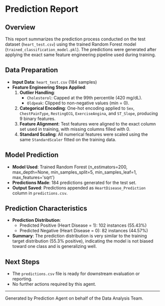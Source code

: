 # Prediction Report

## Overview
This report summarizes the prediction process conducted on the test dataset (`heart_test.csv`) using the trained Random Forest model (`trained_classification_model.pkl`). The predictions were generated after applying the exact same feature engineering pipeline used during training.

## Data Preparation
- **Input Data**: `heart_test.csv` (184 samples)
- **Feature Engineering Steps Applied**:
  1. **Outlier Handling**:
     - `Cholesterol`: Capped at the 99th percentile (420 mg/dL).
     - `Oldpeak`: Clipped to non-negative values (min = 0).
  2. **Categorical Encoding**: One-hot encoding applied to `Sex`, `ChestPainType`, `RestingECG`, `ExerciseAngina`, and `ST_Slope`, producing 9 binary features.
  3. **Feature Alignment**: Test features were aligned to the exact column set used in training, with missing columns filled with 0.
  4. **Standard Scaling**: All numerical features were scaled using the same `StandardScaler` fitted on the training data.

## Model Prediction
- **Model Used**: Trained Random Forest (n_estimators=200, max_depth=None, min_samples_split=5, min_samples_leaf=1, max_features='sqrt')
- **Predictions Made**: 184 predictions generated for the test set.
- **Output Saved**: Predictions appended as `HeartDisease_Prediction` column in `predictions.csv`.

## Prediction Characteristics
- **Prediction Distribution**:
  - Predicted Positive (Heart Disease = 1): 102 instances (55.43%)
  - Predicted Negative (Heart Disease = 0): 82 instances (44.57%)
- **Summary**: The prediction distribution is very similar to the training target distribution (55.3% positive), indicating the model is not biased toward one class and is generalizing well.

## Next Steps
- The `predictions.csv` file is ready for downstream evaluation or reporting.
- No further actions required by this agent.

---
Generated by Prediction Agent on behalf of the Data Analysis Team.